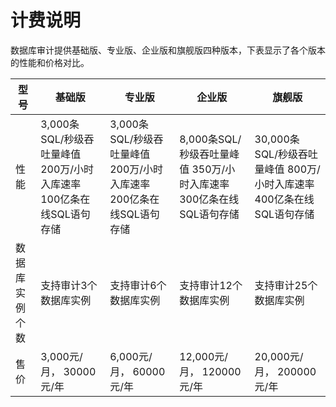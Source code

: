 # 计费说明
数据库审计提供基础版、专业版、企业版和旗舰版四种版本，下表显示了各个版本的性能和价格对比。

| 型号           | 基础版                                                       | 专业版                                                       | 企业版                                                       | 旗舰版                                                       |
| -------------- | ------------------------------------------------------------ | ------------------------------------------------------------ | ------------------------------------------------------------ | ------------------------------------------------------------ |
| 性能           | 3,000条SQL/秒级吞吐量峰值                            200万/小时入库速率             100亿条在线SQL语句存储 | 3,000条SQL/秒级吞吐量峰值                                    200万/小时入库速率      200亿条在线SQL语句存储 | 8,000条SQL/秒级吞吐量峰值              350万/小时入库速率           300亿条在线SQL语句存储 | 30,000条SQL/秒级吞吐量峰值                       800万/小时入库速率      400亿条在线SQL语句存储 |
| 数据库实例个数 | 支持审计3个数据库实例                                        | 支持审计6个数据库实例                                        | 支持审计12个数据库实例                                       | 支持审计25个数据库实例                                       |
| 售价           | 3,000元/月，               30000元/年                        | 6,000元/月，           60000元/年                            | 12,000元/月，    120000元/年                                 | 20,000元/月，      200000元/年                               |

